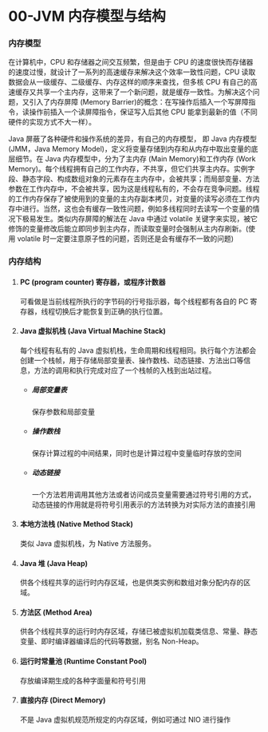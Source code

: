 # 00-JVM 内存模型与结构

### 内存模型

在计算机中，CPU 和存储器之间交互频繁，但是由于 CPU 的速度很快而存储器的速度过慢，就设计了一系列的高速缓存来解决这个效率一致性问题，CPU 读取数据会从一级缓存、二级缓存、内存这样的顺序来查找，但多核 CPU 有自己的高速缓存又共享一个主内存，这带来了一个新问题，就是缓存一致性。为解决这个问题，又引入了内存屏障 (Memory Barrier)的概念：在写操作后插入一个写屏障指令，读操作前插入一个读屏障指令，保证写入后其他 CPU 能拿到最新的值（不同硬件的实现方式不大一样）。

Java 屏蔽了各种硬件和操作系统的差异，有自己的内存模型， 即 Java 内存模型 (JMM，Java Memory Model)，定义将变量存储到内存和从内存中取出变量的底层细节。在 Java 内存模型中，分为了主内存 (Main Memory)和工作内存 (Work Memory)。每个线程拥有自己的工作内存，不共享，但它们共享主内存。实例字段、静态字段、构成数组对象的元素存在主内存中，会被共享；而局部变量、方法参数在工作内存中，不会被共享，因为这是线程私有的，不会存在竞争问题。线程的工作内存保存了被使用到的变量的主内存副本拷贝，对变量的读写必须在工作内存中进行。当然，这也会有缓存一致性问题，例如多线程同时去读写一个变量的情况下极易发生。类似内存屏障的解法在 Java 中通过 volatile 关键字来实现，被它修饰的变量修改后能立即同步到主内存，而读取变量时会强制从主内存刷新。(使用 volatile 时一定要注意原子性的问题，否则还是会有缓存不一致的问题)

### 内存结构

1. #### PC (program counter) 寄存器，或程序计数器

   可看做是当前线程所执行的字节码的行号指示器，每个线程都有各自的 PC 寄存器，线程切换后才能恢复到正确的执行位置。

2. #### Java 虚拟机栈 (Java Virtual Machine Stack)

   每个线程有私有的 Java 虚拟机栈，生命周期和线程相同。执行每个方法都会创建一个栈帧，用于存储局部变量表、操作数栈、动态链接、方法出口等信息，方法的调用和执行完成对应了一个栈帧的入栈到出站过程。
   
   * ##### 局部变量表
   
     保存参数和局部变量
   
   * ##### 操作数栈
   
     保存计算过程的中间结果，同时也是计算过程中变量临时存放的空间
   
   * #####  动态链接
   
     一个方法若用调用其他方法或者访问成员变量需要通过符号引用的方式，动态链接的作用就是将符号引用表示的方法转换为对实际方法的直接引用
   
3. #### 本地方法栈 (Native Method Stack)

   类似 Java 虚拟机栈，为 Native 方法服务。

4. #### Java 堆 (Java Heap)

   供各个线程共享的运行时内存区域，也是供类实例和数组对象分配内存的区域。

5. #### 方法区 (Method Area)

   供各个线程共享的运行时内存区域，存储已被虚拟机加载类信息、常量、静态变量、即时编译器编译后的代码等数据，别名 Non-Heap。

6. #### 运行时常量池 (Runtime Constant Pool)
   
   存放编译期生成的各种字面量和符号引用
   
7. #### 直接内存 (Direct Memory)

   不是 Java 虚拟机规范所规定的内存区域，例如可通过 NIO 进行操作